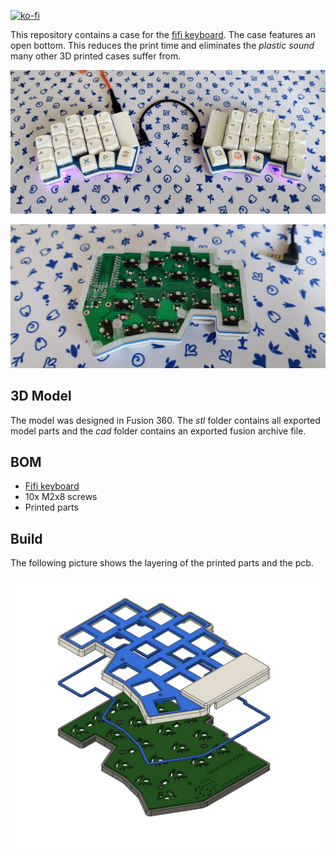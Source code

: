 [![ko-fi](https://www.ko-fi.com/img/githubbutton_sm.svg)](https://ko-fi.com/A0A01MQZP)

This repository contains a case for the [fifi keyboard](https://github.com/raychengy/fifi_split_keeb).
The case features an open bottom. This reduces the print time and eliminates the *plastic sound* many other 3D printed cases suffer from.

![Fifi Case](https://raw.githubusercontent.com/geaz/fifi-case/master/images/1.jpg)

![Fifi Case Bottom](https://raw.githubusercontent.com/geaz/fifi-case/master/images/2.jpg)

## 3D Model
The model was designed in Fusion 360. The *stl* folder contains all exported model parts and the *cad* folder contains an exported fusion archive file.

## BOM

- [Fifi keyboard](https://github.com/raychengy/fifi_split_keeb)
- 10x M2x8 screws
- Printed parts

## Build

The following picture shows the layering of the printed parts and the pcb.

![Build](https://raw.githubusercontent.com/geaz/fifi-case/master/images/3.jpg)